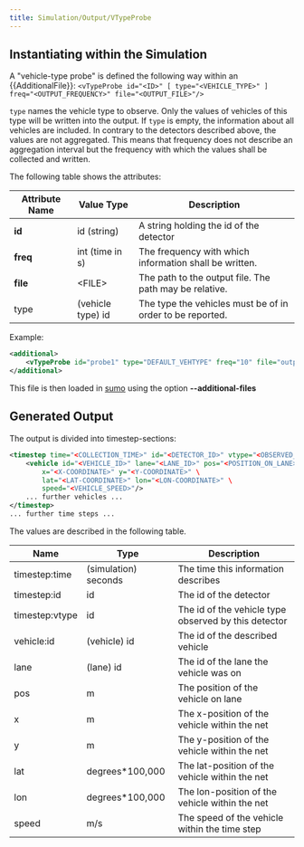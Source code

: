 ```yaml
---
title: Simulation/Output/VTypeProbe
---
```


## Instantiating within the Simulation

A "vehicle-type probe" is defined the following way within an {{AdditionalFile}}:
`<vTypeProbe id="<ID>" [ type="<VEHICLE_TYPE>" ] freq="<OUTPUT_FREQUENCY>" file="<OUTPUT_FILE>"/>`

`type` names the vehicle type to observe. Only
the values of vehicles of this type will be written into the output. If
`type` is empty, the information about all
vehicles are included. In contrary to the detectors described above, the
values are not aggregated. This means that frequency does not describe
an aggregation interval but the frequency with which the values shall be
collected and written.

The following table shows the attributes:

| Attribute Name | Value Type        | Description                                               |
| -------------- | ----------------- | --------------------------------------------------------- |
| **id**         | id (string)       | A string holding the id of the detector                   |
| **freq**       | int (time in s)   | The frequency with which information shall be written.    |
| **file**       | <FILE\>            | The path to the output file. The path may be relative.    |
| type           | (vehicle type) id | The type the vehicles must be of in order to be reported. |

Example:

```xml
<additional>
    <vTypeProbe id="probe1" type="DEFAULT_VEHTYPE" freq="10" file="output.xml"/>
</additional>
```

This file is then loaded in [sumo](../../sumo.md) using the option **--additional-files**

## Generated Output

The output is divided into timestep-sections:

```xml
<timestep time="<COLLECTION_TIME>" id="<DETECTOR_ID>" vtype="<OBSERVED_TYPE>">
    <vehicle id="<VEHICLE_ID>" lane="<LANE_ID>" pos="<POSITION_ON_LANE>" \
        x="<X-COORDINATE>" y="<Y-COORDINATE>" \
        lat="<LAT-COORDINATE>" lon="<LON-COORDINATE>" \
        speed="<VEHICLE_SPEED>"/>
    ... further vehicles ...
</timestep>
... further time steps ...
```

The values are described in the following table.

| Name           | Type                 | Description                                          |
| -------------- | -------------------- | ---------------------------------------------------- |
| timestep:time  | (simulation) seconds | The time this information describes                  |
| timestep:id    | id                   | The id of the detector                               |
| timestep:vtype | id                   | The id of the vehicle type observed by this detector |
| vehicle:id     | (vehicle) id         | The id of the described vehicle                      |
| lane           | (lane) id            | The id of the lane the vehicle was on                |
| pos            | m                    | The position of the vehicle on lane                  |
| x              | m                    | The x-position of the vehicle within the net         |
| y              | m                    | The y-position of the vehicle within the net         |
| lat            | degrees\*100,000     | The lat-position of the vehicle within the net       |
| lon            | degrees\*100,000     | The lon-position of the vehicle within the net       |
| speed          | m/s                  | The speed of the vehicle within the time step        |